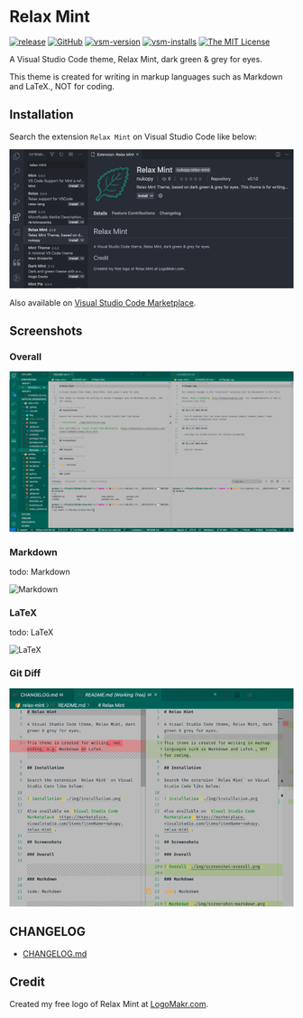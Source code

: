 # Relax Mint

[![release](https://img.shields.io/github/workflow/status/nukopy/relax-mint-vscode-theme/release?style=flat)](https://github.com/nukopy/relax-mint-vscode-theme/actions/workflows/cd.yml) [![GitHub](https://img.shields.io/github/release/nukopy/relax-mint-vscode-theme?style=flat-square)](https://github.com/nukopy/relax-mint-vscode-theme/releases) [![vsm-version](https://img.shields.io/visual-studio-marketplace/v/nukopy.relax-mint?style=flat-square&label=VS%20Marketplace&logo=visual-studio-code)](https://marketplace.visualstudio.com/items?itemName=nukopy.relax-mint) [![vsm-installs](https://img.shields.io/visual-studio-marketplace/i/nukopy.relax-mint?style=flat-square&label=installs&logo=visual-studio-code)](https://marketplace.visualstudio.com/items?itemName=nukopy.relax-mint) [![The MIT License](https://img.shields.io/badge/license-MIT-orange.svg?style=flat-square)](http://opensource.org/licenses/MIT)

A Visual Studio Code theme, Relax Mint, dark green & grey for eyes.

This theme is created for writing in markup languages such as Markdown and LaTeX., NOT for coding.

## Installation

Search the extension `Relax Mint` on Visual Studio Code like below:

![installation](./img/installation.png)

Also available on [Visual Studio Code Marketplace](https://marketplace.visualstudio.com/items?itemName=nukopy.relax-mint).

## Screenshots

### Overall

![Overall](./img/screenshot-overall.png)

### Markdown

todo: Markdown

![Markdown](./img/screenshot-markdown.png)

### LaTeX

todo: LaTeX

![LaTeX](./img/screenshot-latex.png)

### Git Diff

![Git Diff](./img/screenshot-git-diff.png)

## CHANGELOG

- [CHANGELOG.md](https://github.com/nukopy/relax-mint-vscode-theme/blob/master/CHANGELOG.md)

## Credit

Created my free logo of Relax Mint at [LogoMakr.com](https://logomakr.com/).

